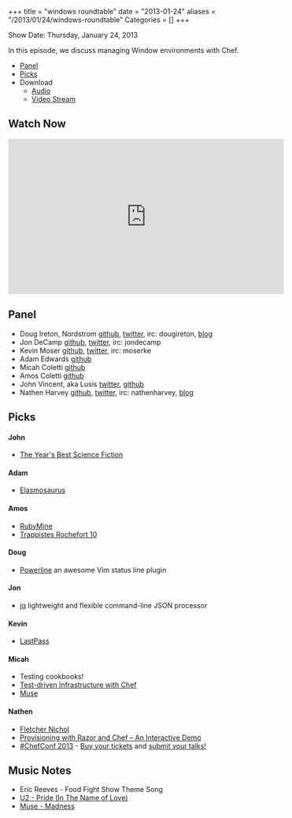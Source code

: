 +++
title = "windows roundtable"
date = "2013-01-24"
aliases = "/2013/01/24/windows-roundtable"
Categories = []
+++

Show Date:  Thursday, January 24, 2013

In this episode, we discuss managing Window environments with Chef.

* [Panel](http://foodfightshow.org/2013/01/windows-roundtable.html#panel)
* [Picks](http://foodfightshow.org/2013/01/windows-roundtable.html#picks)
* Download
  * [Audio](http://traffic.libsyn.com/foodfight/Food-Fight-Show-38-Windows.mp3)
  * [Video Stream](http://www.youtube.com/watch?v=2fL6yPuRxmI)

Watch Now
--------
<iframe width="560" height="315" src="http://www.youtube.com/embed/2fL6yPuRxmI" frameborder="0" allowfullscreen></iframe>

<!-- more --> 

Panel<a name="panel"></a>
-----
* Doug Ireton, Nordstrom [github](http://github.com/dougireton), [twitter](http://twitter.com/dougireton), irc: dougireton, [blog](http://dougireton.com)
* Jon DeCamp [github](http://github.com/jondecamp), [twitter](http://twitter.com/jondecamp), irc: jondecamp
* Kevin Moser [github](http://github.com/moserke), [twitter](http://twitter.com/moserke), irc: moserke
* Adam Edwards [github](http://github.com/adamedx)
* Micah Coletti [github](http://github.com/mcoletti)
* Amos Coletti [github](http://github.com/acoletti)
* John Vincent, aka Lusis [twitter](https://twitter.com/#!/lusis), [github](https://github.com/lusis)
* Nathen Harvey [github](http://github.com/nathenharvey), [twitter](http://twitter.com/nathenharvey), irc: nathenharvey, [blog](http://nathenharvey.com)

Picks<a name="picks"></a>
-----

#### John

* [The Year's Best Science Fiction](http://en.wikipedia.org/wiki/The_Year%27s_Best_Science_Fiction:_Twenty-Ninth_Annual_Collection)

#### Adam

* [Elasmosaurus](http://en.wikipedia.org/wiki/Elasmosaurus)

#### Amos

* [RubyMine](http://www.jetbrains.com/ruby/)
* [Trappistes Rochefort 10](http://beeradvocate.com/beer/profile/207/645)

#### Doug

* [Powerline](https://github.com/Lokaltog/powerline) an awesome Vim status line plugin

#### Jon

* [jq](http://stedolan.github.com/jq/) lightweight and flexible command-line JSON processor

#### Kevin

* [LastPass](https://lastpass.com/index.php)

#### Micah

* Testing cookbooks!
* [Test-driven Infrastructure with Chef](http://www.amazon.com/Test-Driven-Infrastructure-Chef-Stephen-Nelson-Smith/dp/1449304818)
* [Muse](http://muse.mu/)

#### Nathen

* [Fletcher Nichol](https://twitter.com/fnichol)
* [Provisioning with Razor and Chef – An Interactive Demo](http://www.bluebox.net/about/blog/2013/01/provisioning-with-razor-and-chef-an-interactive-demo/)
* [#ChefConf 2013](http://chefconf.opscode.com) - [Buy your tickets](https://chefconf2013.busyconf.com/bookings/new) and [submit your talks!](https://chefconf2013.busyconf.com/proposals/new)

Music Notes
----------
* Eric Reeves - Food Fight Show Theme Song
* [U2 - Pride (In The Name of Love)](http://www.youtube.com/watch?v=LHcP4MWABGY)
* [Muse - Madness](http://muse.mu/music-video/music/61.htm)
